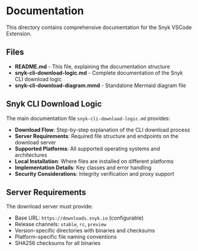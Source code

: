 # Documentation

This directory contains comprehensive documentation for the Snyk VSCode Extension.

## Files

- **README.md** - This file, explaining the documentation structure
- **snyk-cli-download-logic.md** - Complete documentation of the Snyk CLI download logic
- **snyk-cli-download-diagram.mmd** - Standalone Mermaid diagram file

## Snyk CLI Download Logic

The main documentation file `snyk-cli-download-logic.md` provides:

- **Download Flow**: Step-by-step explanation of the CLI download process
- **Server Requirements**: Required file structure and endpoints on the download server
- **Supported Platforms**: All supported operating systems and architectures
- **Local Installation**: Where files are installed on different platforms
- **Implementation Details**: Key classes and error handling
- **Security Considerations**: Integrity verification and proxy support

## Server Requirements

The download server must provide:
- Base URL: `https://downloads.snyk.io` (configurable)
- Release channels: `stable`, `rc`, `preview`
- Version-specific directories with binaries and checksums
- Platform-specific file naming conventions
- SHA256 checksums for all binaries
